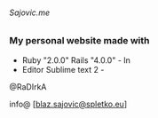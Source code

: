 <h6>Sajovic.me</h6>

<h3>My personal website made with</h3>

- Ruby "2.0.0" Rails "4.0.0" - 
In
- Editor Sublime text 2 - 

@RaDIrkA 

info@ [blaz.sajovic@spletko.eu]
